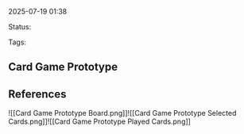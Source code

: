 2025-07-19 01:38

Status:

Tags:

## Card Game Prototype



## References
![[Card Game Prototype Board.png]]![[Card Game Prototype Selected Cards.png]]![[Card Game Prototype Played Cards.png]]
